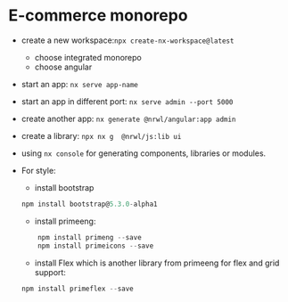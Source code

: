 # E-commerce monorepo

- create a new workspace:`npx create-nx-workspace@latest`
    - choose integrated monorepo
    - choose angular

- start an app: `nx serve app-name`
- start an app in different port: `nx serve admin --port 5000`
- create another app: `nx generate @nrwl/angular:app admin`
- create a library: `npx nx g  @nrwl/js:lib ui`
- using `nx console` for generating components, libraries or modules.
- For style:
    - install bootstrap
    ```javascript
    npm install bootstrap@5.3.0-alpha1
    ```
    - install primeeng:
    ```javascript
        npm install primeng --save
        npm install primeicons --save
    ```
    - install Flex which is another library from primeeng for flex and grid support:
    ```javascript
    npm install primeflex --save
    ```